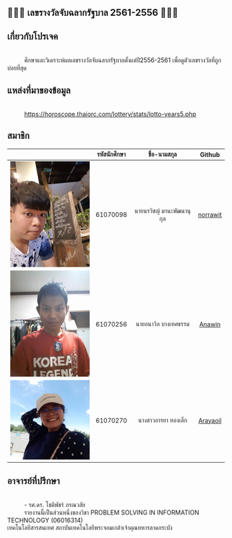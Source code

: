  ## 💸💸💸 เลขรางวัลจับฉลากรัฐบาล 2561-2556 💸💸💸
 ## เกี่ยวกับโปรเจค
 <br>&nbsp;&nbsp;&nbsp;&nbsp;&nbsp;&nbsp;&nbsp;&nbsp;&nbsp;&nbsp;ศึกษาและวิเคราะห์ผลเลขรางวัลจับฉลากรัฐบาลตั้งแต่ปี2556-2561 เพื่อดูตัวเลขรางวัลที่ถูกบ่อยที่สุด
 ## แหล่งที่มาของข้อมูล
 <br>&nbsp;&nbsp;&nbsp;&nbsp;&nbsp;&nbsp;&nbsp;&nbsp;&nbsp;&nbsp;https://horoscope.thaiorc.com/lottery/stats/lotto-years5.php
 ## สมาชิก
 | | รหัสนักศึกษา        | ชื่อ-นามสกุล | Github |
|:-:| :-------------: |:----------:|:--------:|
| <a><img src="img/pe3.jpg" width="200px"></a> | 61070098    | นายนรวิชญ์ มานะพัฒนานุกุล | [norrawit](https://github.com/norrawit) |
| <a><img src="img/pe2.jpg" width="200px"></a> | 61070256    | นายอนาวิล บางเทศธรรม | [Anawin](https://github.com/it61070256) |
| <a><img src="img/pe1.jpg" width="200px"></a> | 61070270    | นางสาวอารยา ทองเล็ก | [Arayaoil](https://github.com/ArayaThongleg) |
 ## อาจารย์ที่ปรึกษา
 <br>&nbsp;&nbsp;&nbsp;&nbsp;&nbsp;&nbsp;&nbsp;&nbsp;&nbsp;&nbsp;- รศ.ดร. โชติพัชร์ ภรณวลัย
 <br>&nbsp;&nbsp;&nbsp;&nbsp;&nbsp;&nbsp;&nbsp;&nbsp;&nbsp;&nbsp;รายงานนี้เป็นส่วนหนึ่งของวิชา PROBLEM SOLVING IN INFORMATION TECHNOLOGY (06016314) 
 <br>เทคโนโลยีสารสนเทศ สถาบันเทคโนโลยีพระจอมเกล้าเจ้าคุณทหารลาดกระบัง
